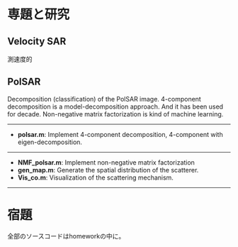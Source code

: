 # 専題と研究

## Velocity SAR 
測速度的

## PolSAR 
Decomposition (classification) of the PolSAR image. 4-component decomposition is a model-decomposition approach. And it
has been used for decade. Non-negative matrix factorization is kind of machine learning.

----------------------
* **polsar.m**: Implement 4-component decomposition, 4-component with eigen-decomposition.
----------------------
* **NMF_polsar.m**: Implement non-negative matrix factorization 
* **gen_map.m**: Generate the spatial distribution of the scatterer.
* **Vis_co.m**: Visualization of the scattering mechanism.
----------------------

# 宿題
全部のソースコードはhomeworkの中に。

